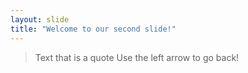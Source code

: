 ```yaml
---
layout: slide
title: "Welcome to our second slide!"
---
```

> Text that is a quote
Use the left arrow to go back!